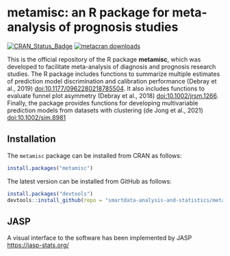 # metamisc: an R package for meta-analysis of prognosis studies

<!-- badges: start -->

[![CRAN_Status_Badge](https://www.r-pkg.org/badges/version/metamisc)](https://cran.r-project.org/package=metamisc)
[![metacran
downloads](https://cranlogs.r-pkg.org/badges/last-month/precmed)](https://cran.r-project.org/package=metamisc)
<!-- badges: end -->

This is the official repository of the R package **metamisc**, which was developed to facilitate meta-analysis of diagnosis and prognosis research studies. The R package includes functions to  summarize multiple estimates of prediction model discrimination and calibration performance (Debray et al., 2019) <doi:10.1177/0962280218785504>. It also includes functions to evaluate funnel plot asymmetry (Debray et al., 2018) <doi:10.1002/jrsm.1266>. Finally, the package provides functions for developing multivariable prediction models from datasets with clustering (de Jong et al., 2021) <doi:10.1002/sim.8981>

## Installation

The `metamisc` package can be installed from CRAN as follows:

``` r
install.packages("metamisc")
```

The latest version can be installed from GitHub as follows:

``` r
install.packages("devtools")
devtools::install_github(repo = "smartdata-analysis-and-statistics/metamisc")
```

## JASP
A visual interface to the software has been implemented by JASP <https://jasp-stats.org/>
